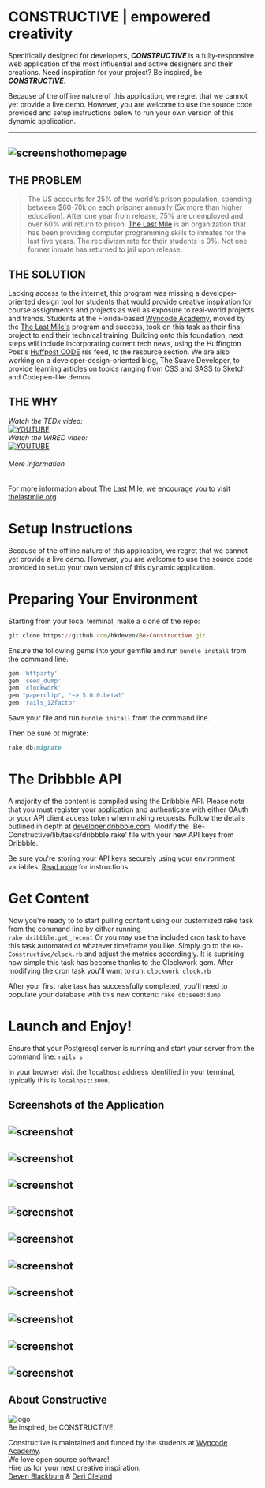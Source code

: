 # CONSTRUCTIVE | empowered creativity

Specifically designed for developers, ***CONSTRUCTIVE*** is a fully-responsive web application of the most influential and active designers and their creations. Need inspiration for your project?  Be inspired, be ***CONSTRUCTIVE***.    

Because of the offline nature of this application, we regret that we cannot yet provide a live demo.  However, you are welcome to use the source code provided and setup instructions below to run your own version of this dynamic application.

--------------------------------------
![screenshothomepage](https://github.com/hkdeven/Be-Constructive/blob/master/app/assets/images/Screen%20Shot%202016-06-02%20at%204.44.09%20PM.png?raw=true)
--------------------------------------

## THE PROBLEM
>The US accounts for 25% of the world's prison population, spending between $60-70k on each prisoner annually (5x more than higher education). After one year from release, 75% are unemployed and over 60% will return to prison. [The Last Mile](http://thelastmile.org/) is an organization that has been providing computer programming skills to inmates for the last five years. The recidivism rate for their students is 0%. Not one former inmate has returned to jail upon release.

## THE SOLUTION
Lacking access to the internet, this program was missing a developer-oriented design tool for students that would provide creative inspiration for course assignments and projects as well as exposure to real-world projects and trends. Students at the Florida-based [Wyncode Academy](https://wyncode.co/), moved by the [The Last Mile's](http://thelastmile.org/) program and success, took on this task as their final project to end their technical training. Building onto this foundation, next steps will include incorporating current tech news, using the Huffington Post's [Huffpost CODE](http://www.huffingtonpost.com/huffpost-code/) rss feed, to the resource section. We are also working on a developer-design-oriented blog, The Suave Developer, to provide learning articles on topics ranging from CSS and SASS to Sketch and Codepen-like demos.

## THE WHY
*Watch the TEDx video:*    
[![YOUTUBE](http://thelastmile.org/wp-content/uploads/2015/09/tedx-san-diego.jpg)](https://www.youtube.com/watch?v=sOSXTtA-_Jk&feature=player_embedded)    
*Watch the WIRED video:*    
[![YOUTUBE](http://thelastmile.org/wp-content/uploads/2015/09/passion.jpg)](https://www.youtube.com/watch?v=yTpGj7Vq3E4)    

###### More Information
For more information about The Last Mile, we encourage you to visit [thelastmile.org](http://thelastmile.org/).    


# Setup Instructions
Because of the offline nature of this application, we regret that we cannot yet provide a live demo.  However, you are welcome to use the source code provided to setup your own version of this dynamic application.

# Preparing Your Environment

Starting from your local terminal, make a clone of the repo:

```ruby
git clone https://github.com/hkdeven/Be-Constructive.git
```

Ensure the following gems into your gemfile and run ` bundle install ` from the command line.

```ruby
gem 'httparty'
gem 'seed_dump'
gem 'clockwork'
gem "paperclip", "~> 5.0.0.beta1"
gem 'rails_12factor'
```
Save your file and run ` bundle install ` from the command line.    

Then be sure ot migrate:
```ruby
rake db:migrate
```

# The Dribbble API

A majority of the content is compiled using the Dribbble API. Please note that you must register your application and authenticate with either OAuth or your API client access token when making requests. Follow the details outlined in depth at [developer.dribbble.com](http://developer.dribbble.com/v1/). Modify the `Be-Constructive/lib/tasks/dribbble.rake' file with your new API keys from Dribbble.

Be sure you're storing your API keys securely using your environment variables.  [Read more](https://github.com/dwyl/learn-environment-variables/blob/master/README.md) for instructions.

# Get Content

Now you're ready to to start pulling content using our customized rake task from the command line by either running    
` rake dribbble:get_recent `
Or you may use the included cron task to have this task automated ot whatever timeframe you like.  Simply go to the `Be-Constructive/clock.rb` and adjust the metrics accordingly. It is suprising how simple this task has become thanks to the Clockwork gem.  After modifying the cron task you'll want to run:
` clockwork clock.rb ` 

After your first rake task has successfully completed, you'll need to populate your database with this new content:
` rake db:seed:dump `

# Launch and Enjoy!

Ensure that your Postgresql server is running and start your server from the command line:
` rails s `

In your browser visit the `localhost` address identified in your terminal, typically this is `localhost:3000`.

## Screenshots of the Application

![screenshot](https://github.com/hkdeven/Be-Constructive/blob/master/app/assets/images/Screen%20Shot%202016-06-02%20at%204.44.27%20PM.png?raw=true)
--------------------------------------
![screenshot](https://github.com/hkdeven/Be-Constructive/blob/master/app/assets/images/Screen%20Shot%202016-06-02%20at%204.44.48%20PM.png?raw=true)
--------------------------------------
![screenshot](https://github.com/hkdeven/Be-Constructive/blob/master/app/assets/images/Screen%20Shot%202016-06-02%20at%204.45.13%20PM.png?raw=true)
--------------------------------------
![screenshot](https://github.com/hkdeven/Be-Constructive/blob/master/app/assets/images/Screen%20Shot%202016-06-02%20at%204.45.45%20PM.png?raw=true)
--------------------------------------
![screenshot](https://github.com/hkdeven/Be-Constructive/blob/master/app/assets/images/Screen%20Shot%202016-06-02%20at%204.46.06%20PM.png?raw=true)
--------------------------------------
![screenshot](https://github.com/hkdeven/Be-Constructive/blob/master/app/assets/images/Screen%20Shot%202016-06-02%20at%204.46.25%20PM.png?raw=true)
--------------------------------------
![screenshot](https://github.com/hkdeven/Be-Constructive/blob/master/app/assets/images/Screen%20Shot%202016-06-02%20at%204.46.39%20PM.png?raw=true)
--------------------------------------
![screenshot](https://github.com/hkdeven/Be-Constructive/blob/master/app/assets/images/Screen%20Shot%202016-06-02%20at%204.46.55%20PM.png?raw=true)
--------------------------------------
![screenshot](https://github.com/hkdeven/Be-Constructive/blob/master/app/assets/images/Screen%20Shot%202016-06-02%20at%204.47.04%20PM.png?raw=true)
--------------------------------------
![screenshot](https://github.com/hkdeven/Be-Constructive/blob/master/app/assets/images/Screen%20Shot%202016-06-02%20at%204.47.19%20PM.png?raw=true)
--------------------------------------
## About Constructive
![logo](http://s33.postimg.org/xxaj6bl7z/master_logo.png)    
Be inspired, be CONSTRUCTIVE.    

Constructive is maintained and funded by the students at [Wyncode Academy](https://wyncode.co/).    
We love open source software!    
Hire us for your next creative inspiration:    
[Deven Blackburn] & [Deri Cleland]

[Deven Blackburn]: https://www.linkedin.com/in/devenblackburn
[Deri Cleland]: https://www.linkedin.com/in/deri-cleland-74494441
